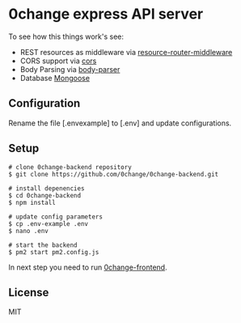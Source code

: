 0change express API server
==================================

To see how this things work's see:

- REST resources as middleware via [resource-router-middleware](https://github.com/developit/resource-router-middleware)
- CORS support via [cors](https://github.com/troygoode/node-cors)
- Body Parsing via [body-parser](https://github.com/expressjs/body-parser)
- Database [Mongoose](https://github.com/Automattic/mongoose)

Configuration
---------------
Rename the file [.envexample] to [.env] and update configurations.

Setup
---------------
```
# clone 0change-backend repository
$ git clone https://github.com/0change/0change-backend.git

# install depenencies
$ cd 0change-backend
$ npm install

# update config parameters
$ cp .env-example .env
$ nano .env

# start the backend
$ pm2 start pm2.config.js 
```

In next step you need to run [0change-frontend](https://github.com/0change/0change-frontend/).

License
-------

MIT
